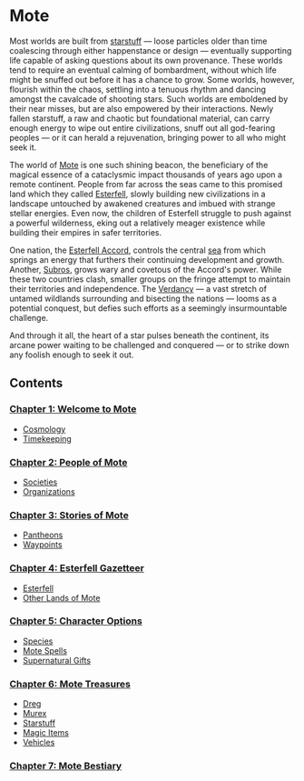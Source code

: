 # Mote

Most worlds are built from [starstuff](ch-6-mote-treasures/starstuff.md) — loose particles older than time coalescing through either happenstance or design — eventually supporting life capable of asking questions about its own provenance. These worlds tend to require an eventual calming of bombardment, without which life might be snuffed out before it has a chance to grow. Some worlds, however, flourish within the chaos, settling into a tenuous rhythm and dancing amongst the cavalcade of shooting stars. Such worlds are emboldened by their near misses, but are also empowered by their interactions. Newly fallen starstuff, a raw and chaotic but foundational material, can carry enough energy to wipe out entire civilizations, snuff out all god-fearing peoples — or it can herald a rejuvenation, bringing power to all who might seek it.

The world of [Mote](ch-1-welcome-to-mote/cosmology/mote.md) is one such shining beacon, the beneficiary of the magical essence of a cataclysmic impact thousands of years ago upon a remote continent. People from far across the seas came to this promised land which they called [Esterfell](ch-4-esterfell-gazetteer/esterfell/), slowly building new civilizations in a landscape untouched by awakened creatures and imbued with strange stellar energies. Even now, the children of Esterfell struggle to push against a powerful wilderness, eking out a relatively meager existence while building their empires in safer territories.

One nation, the [Esterfell Accord](ch-2-people-of-mote/societies/esterfell-accord/), controls the central [sea](ch-4-esterfell-gazetteer/esterfell/lenya/esterfell-sea/) from which springs an energy that furthers their continuing development and growth. Another, [Subros](ch-2-people-of-mote/societies/subros.md), grows wary and covetous of the Accord's power. While these two countries clash, smaller groups on the fringe attempt to maintain their territories and independence. The [Verdancy](ch-2-people-of-mote/societies/verdancy/) — a vast stretch of untamed wildlands surrounding and bisecting the nations — looms as a potential conquest, but defies such efforts as a seemingly insurmountable challenge.

And through it all, the heart of a star pulses beneath the continent, its arcane power waiting to be challenged and conquered — or to strike down any foolish enough to seek it out.

## Contents

### [Chapter 1: Welcome to Mote](ch-1-welcome-to-mote/)

- [Cosmology](ch-1-welcome-to-mote/cosmology/)
- [Timekeeping](ch-1-welcome-to-mote/timekeeping.md)

### [Chapter 2: People of Mote](ch-2-people-of-mote/)

- [Societies](ch-2-people-of-mote/societies/)
- [Organizations](ch-2-people-of-mote/organizations/)

### [Chapter 3: Stories of Mote](ch-3-stories-of-mote/)

- [Pantheons](ch-3-stories-of-mote/pantheons/)
- [Waypoints](ch-3-stories-of-mote/waypoints.md)

### [Chapter 4: Esterfell Gazetteer](ch-4-esterfell-gazetteer/)

- [Esterfell](ch-4-esterfell-gazetteer/esterfell/)
- [Other Lands of Mote](ch-4-esterfell-gazetteer/other-lands-of-mote.md)

### [Chapter 5: Character Options](ch-5-character-options/)

- [Species](ch-5-character-options/species/)
- [Mote Spells](ch-5-character-options/mote-spells.md)
- [Supernatural Gifts](ch-5-character-options/supernatural-gifts.md)

### [Chapter 6: Mote Treasures](ch-6-mote-treasures/)

- [Dreg](ch-6-mote-treasures/dreg-ore.md)
- [Murex](ch-6-mote-treasures/)
- [Starstuff](ch-6-mote-treasures/starstuff.md)
- [Magic Items](ch-6-mote-treasures/magic-items/)
- [Vehicles](ch-6-mote-treasures/vehicles/)

### [Chapter 7: Mote Bestiary](ch-7-mote-bestiary/)

